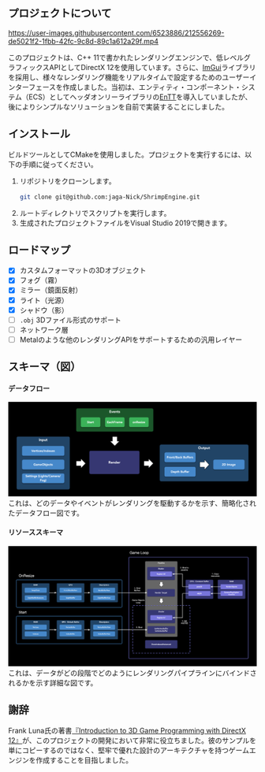 ﻿


## プロジェクトについて

https://user-images.githubusercontent.com/6523886/212556269-de5021f2-1fbb-42fc-9c8d-89c1a612a29f.mp4

このプロジェクトは、C++ 11で書かれたレンダリングエンジンで、低レベルグラフィックスAPIとしてDirectX 12を使用しています。さらに、[ImGui](https://github.com/ocornut/imgui)ライブラリを採用し、様々なレンダリング機能をリアルタイムで設定するためのユーザーインターフェースを作成しました。当初は、エンティティ・コンポーネント・システム（ECS）としてヘッダオンリーライブラリの[EnTT](https://github.com/skypjack/entt)を導入していましたが、後によりシンプルなソリューションを自前で実装することにしました。

## インストール

ビルドツールとしてCMakeを使用しました。プロジェクトを実行するには、以下の手順に従ってください。

1.  リポジトリをクローンします。
    ```sh
    git clone git@github.com:jaga-Nick/ShrimpEngine.git
    ```
2.  ルートディレクトリでスクリプトを実行します。
3.  生成されたプロジェクトファイルをVisual Studio 2019で開きます。

## ロードマップ

- [x] カスタムフォーマットの3Dオブジェクト
- [x] フォグ（霧）
- [x] ミラー（鏡面反射）
- [x] ライト（光源）
- [x] シャドウ（影）
- [ ] `.obj` 3Dファイル形式のサポート
- [ ] ネットワーク層
- [ ] Metalのような他のレンダリングAPIをサポートするための汎用レイヤー

## スキーマ（図）


#### データフロー
<img src="assets/ParelhoenDataFlow.png">
これは、どのデータやイベントがレンダリングを駆動するかを示す、簡略化されたデータフロー図です。

#### リソーススキーマ
<img src="assets/ParelhoenDiagram.png">
これは、データがどの段階でどのようにレンダリングパイプラインにバインドされるかを示す詳細な図です。

## 謝辞

Frank Luna氏の著書[『Introduction to 3D Game Programming with DirectX 12』](https://www.amazon.com/Introduction-3D-Game-Programming-DirectX/dp/1942270062)が、このプロジェクトの開発において非常に役立ちました。彼のサンプルを単にコピーするのではなく、堅牢で優れた設計のアーキテクチャを持つゲームエンジンを作成することを目指しました。